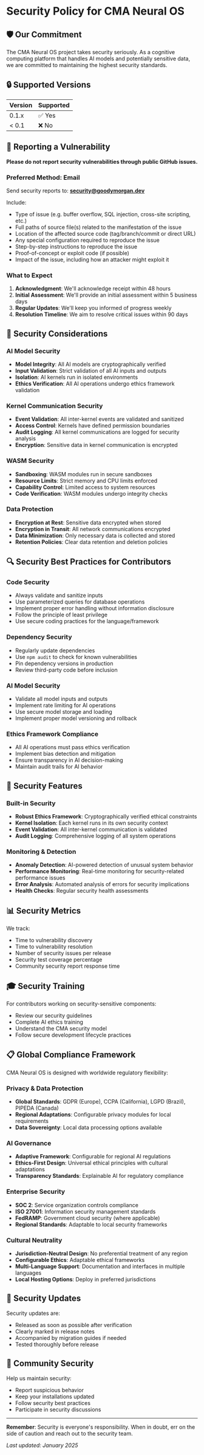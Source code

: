 # Security Policy for CMA Neural OS

## 🛡️ Our Commitment

The CMA Neural OS project takes security seriously. As a cognitive computing platform that handles AI models and potentially sensitive data, we are committed to maintaining the highest security standards.

## 🔒 Supported Versions

| Version | Supported          |
| ------- | ------------------ |
| 0.1.x   | ✅ Yes             |
| < 0.1   | ❌ No              |

## 🚨 Reporting a Vulnerability

**Please do not report security vulnerabilities through public GitHub issues.**

### Preferred Method: Email
Send security reports to: **security@goodymorgan.dev**

Include:
- Type of issue (e.g. buffer overflow, SQL injection, cross-site scripting, etc.)
- Full paths of source file(s) related to the manifestation of the issue
- Location of the affected source code (tag/branch/commit or direct URL)
- Any special configuration required to reproduce the issue
- Step-by-step instructions to reproduce the issue
- Proof-of-concept or exploit code (if possible)
- Impact of the issue, including how an attacker might exploit it

### What to Expect

1. **Acknowledgment**: We'll acknowledge receipt within 48 hours
2. **Initial Assessment**: We'll provide an initial assessment within 5 business days
3. **Regular Updates**: We'll keep you informed of progress weekly
4. **Resolution Timeline**: We aim to resolve critical issues within 90 days

## 🔐 Security Considerations

### AI Model Security
- **Model Integrity**: All AI models are cryptographically verified
- **Input Validation**: Strict validation of all AI inputs and outputs
- **Isolation**: AI kernels run in isolated environments
- **Ethics Verification**: All AI operations undergo ethics framework validation

### Kernel Communication Security
- **Event Validation**: All inter-kernel events are validated and sanitized
- **Access Control**: Kernels have defined permission boundaries
- **Audit Logging**: All kernel communications are logged for security analysis
- **Encryption**: Sensitive data in kernel communication is encrypted

### WASM Security
- **Sandboxing**: WASM modules run in secure sandboxes
- **Resource Limits**: Strict memory and CPU limits enforced
- **Capability Control**: Limited access to system resources
- **Code Verification**: WASM modules undergo integrity checks

### Data Protection
- **Encryption at Rest**: Sensitive data encrypted when stored
- **Encryption in Transit**: All network communications encrypted
- **Data Minimization**: Only necessary data is collected and stored
- **Retention Policies**: Clear data retention and deletion policies

## 🔍 Security Best Practices for Contributors

### Code Security
- Always validate and sanitize inputs
- Use parameterized queries for database operations
- Implement proper error handling without information disclosure
- Follow the principle of least privilege
- Use secure coding practices for the language/framework

### Dependency Security
- Regularly update dependencies
- Use `npm audit` to check for known vulnerabilities
- Pin dependency versions in production
- Review third-party code before inclusion

### AI Model Security
- Validate all model inputs and outputs
- Implement rate limiting for AI operations
- Use secure model storage and loading
- Implement proper model versioning and rollback

### Ethics Framework Compliance
- All AI operations must pass ethics verification
- Implement bias detection and mitigation
- Ensure transparency in AI decision-making
- Maintain audit trails for AI behavior

## 🚀 Security Features

### Built-in Security
- **Robust Ethics Framework**: Cryptographically verified ethical constraints
- **Kernel Isolation**: Each kernel runs in its own security context
- **Event Validation**: All inter-kernel communication is validated
- **Audit Logging**: Comprehensive logging of all system operations

### Monitoring & Detection
- **Anomaly Detection**: AI-powered detection of unusual system behavior
- **Performance Monitoring**: Real-time monitoring for security-related performance issues
- **Error Analysis**: Automated analysis of errors for security implications
- **Health Checks**: Regular security health assessments

## 📊 Security Metrics

We track:
- Time to vulnerability discovery
- Time to vulnerability resolution
- Number of security issues per release
- Security test coverage percentage
- Community security report response time

## 🎓 Security Training

For contributors working on security-sensitive components:
- Review our security guidelines
- Complete AI ethics training
- Understand the CMA security model
- Follow secure development lifecycle practices

## 📋 Global Compliance Framework

CMA Neural OS is designed with worldwide regulatory flexibility:

### Privacy & Data Protection
- **Global Standards**: GDPR (Europe), CCPA (California), LGPD (Brazil), PIPEDA (Canada)
- **Regional Adaptations**: Configurable privacy modules for local requirements
- **Data Sovereignty**: Local data processing options available

### AI Governance 
- **Adaptive Framework**: Configurable for regional AI regulations
- **Ethics-First Design**: Universal ethical principles with cultural adaptations
- **Transparency Standards**: Explainable AI for regulatory compliance

### Enterprise Security
- **SOC 2**: Service organization controls compliance
- **ISO 27001**: Information security management standards
- **FedRAMP**: Government cloud security (where applicable)
- **Regional Standards**: Adaptable to local security frameworks

### Cultural Neutrality
- **Jurisdiction-Neutral Design**: No preferential treatment of any region
- **Configurable Ethics**: Adaptable ethical frameworks
- **Multi-Language Support**: Documentation and interfaces in multiple languages
- **Local Hosting Options**: Deploy in preferred jurisdictions

## 🔄 Security Updates

Security updates are:
- Released as soon as possible after verification
- Clearly marked in release notes
- Accompanied by migration guides if needed
- Tested thoroughly before release

## 🤝 Community Security

Help us maintain security:
- Report suspicious behavior
- Keep your installations updated
- Follow security best practices
- Participate in security discussions

---

**Remember**: Security is everyone's responsibility. When in doubt, err on the side of caution and reach out to the security team.

*Last updated: January 2025*